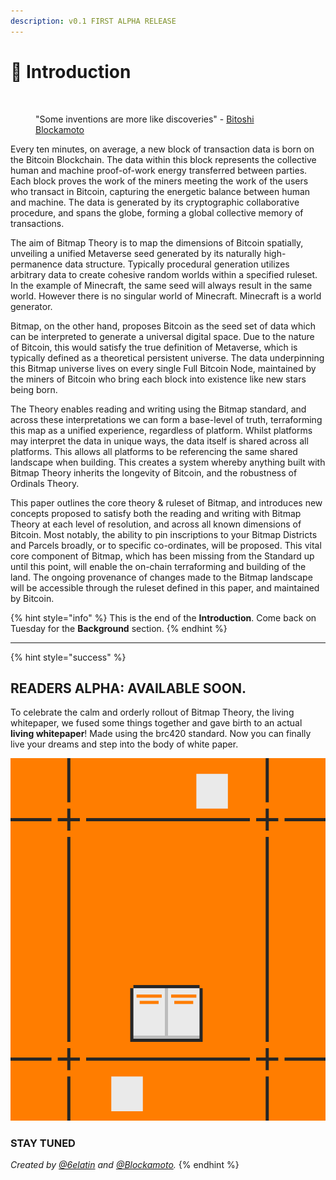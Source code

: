 ```yaml
---
description: v0.1 FIRST ALPHA RELEASE
---
```


# 📄 Introduction

<figure><img src="../../.gitbook/assets/BitmapTheoryImage.png" alt=""><figcaption><p>"Some inventions are more like discoveries" - <a href="https://twitter.com/blockamoto">Bitoshi Blockamoto</a></p></figcaption></figure>

Every ten minutes, on average, a new block of transaction data is born on the Bitcoin Blockchain. The data within this block represents the collective human and machine proof-of-work energy transferred between parties. Each block proves the work of the miners meeting the work of the users who transact in Bitcoin, capturing the energetic balance between human and machine. The data is generated by its cryptographic collaborative procedure, and spans the globe, forming a global collective memory of transactions.

The aim of Bitmap Theory is to map the dimensions of Bitcoin spatially, unveiling a unified Metaverse seed generated by its naturally high-permanence data structure. Typically procedural generation utilizes arbitrary data to create cohesive random worlds within a specified ruleset. In the example of Minecraft, the same seed will always result in the same world. However there is no singular world of Minecraft. Minecraft is a world generator.

Bitmap, on the other hand, proposes Bitcoin as the seed set of data which can be interpreted to generate a universal digital space. Due to the nature of Bitcoin, this would satisfy the true definition of Metaverse, which is typically defined as a theoretical persistent universe. The data underpinning this Bitmap universe lives on every single Full Bitcoin Node, maintained by the miners of Bitcoin who bring each block into existence like new stars being born.

The Theory enables reading and writing using the Bitmap standard, and across these interpretations we can form a base-level of truth, terraforming this map as a unified experience, regardless of platform. Whilst platforms may interpret the data in unique ways, the data itself is shared across all platforms. This allows all platforms to be referencing the same shared landscape when building. This creates a system whereby anything built with Bitmap Theory inherits the longevity of Bitcoin, and the robustness of Ordinals Theory.

This paper outlines the core theory & ruleset of Bitmap, and introduces new concepts proposed to satisfy both the reading and writing with Bitmap Theory at each level of resolution, and across all known dimensions of Bitcoin. Most notably, the ability to pin inscriptions to your Bitmap Districts and Parcels broadly, or to specific co-ordinates, will be proposed. This vital core component of Bitmap, which has been missing from the Standard up until this point, will enable the on-chain terraforming and building of the land. The ongoing provenance of changes made to the Bitmap landscape will be accessible through the ruleset defined in this paper, and maintained by Bitcoin.

{% hint style="info" %}
This is the end of the **Introduction**. Come back on Tuesday for the **Background** section.
{% endhint %}

***

{% hint style="success" %}
## READERS ALPHA: AVAILABLE SOON.

To celebrate the calm and orderly rollout of Bitmap Theory, the living whitepaper, we fused some things together and gave birth to an actual **living whitepaper**! Made using the brc420 standard. Now you can finally live your dreams and step into the body of white paper.

![](../../.gitbook/assets/WhitepaperHQ.gif)

### STAY TUNED

_Created by_ [_@6elatin_](https://twitter.com/6elatin) _and_ [_@Blockamoto_](https://twitter.com/blockamoto)_._
{% endhint %}

